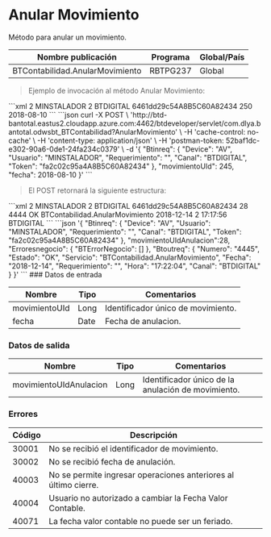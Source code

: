 # Anular Movimiento 

Método para anular un movimiento. 

Nombre publicación | Programa | Global/País 
--------- | ----------- | ----------- 
BTContabilidad.AnularMovimiento | RBTPG237 | Global 

> Ejemplo de invocación al método Anular Movimiento: 

<code-group> 
<code-block title="XML" active> 
```xml 
<soapenv:Envelope xmlns:soapenv="http://schemas.xmlsoap.org/soap/envelope/" xmlns:bts="http://uy.com.dlya.bantotal/BTSOA/"> 
   <soapenv:Header/> 
   <soapenv:Body> 
      <bts:BTContabilidad.AnularMovimiento> 
         <bts:Btinreq> 
            <bts:Device>2</bts:Device> 
            <bts:Usuario>MINSTALADOR</bts:Usuario> 
            <bts:Requerimiento>2</bts:Requerimiento> 
            <bts:Canal>BTDIGITAL</bts:Canal> 
            <bts:Token>6461dd29c54A8B5C60A82434</bts:Token> 
         </bts:Btinreq> 
         <bts:movimientoUId>250</bts:movimientoUId> 
         <bts:fecha>2018-08-10</bts:fecha> 
      </bts:BTContabilidad.AnularMovimiento> 
   </soapenv:Body> 
</soapenv:Envelope> 
``` 
</code-block> 

<code-block title="JSON"> 
```json 
curl -X POST \ 
  'http://btd-bantotal.eastus2.cloudapp.azure.com:4462/btdeveloper/servlet/com.dlya.bantotal.odwsbt_BTContabilidad?AnularMovimiento' \ 
  -H 'cache-control: no-cache' \ 
  -H 'content-type: application/json' \ 
  -H 'postman-token: 52baf1dc-e302-90a6-0de1-24fa234c0379' \ 
  -d '{ 
	"Btinreq": { 
		"Device": "AV", 
		"Usuario": "MINSTALADOR", 
		"Requerimiento": "", 
		"Canal": "BTDIGITAL", 
		"Token": "fa2c02c95a4A8B5C60A82434" 
	}, 
    "movimientoUId": 245, 
    "fecha": 2018-08-10 
}' 
``` 
</code-block> 
</code-group> 

> El POST retornará la siguiente estructura: 

<code-group> 
<code-block title="XML" active> 
```xml 
<SOAP-ENV:Envelope xmlns:SOAP-ENV="http://schemas.xmlsoap.org/soap/envelope/" xmlns:xsd="http://www.w3.org/2001/XMLSchema" xmlns:SOAP-ENC="http://schemas.xmlsoap.org/soap/encoding/" xmlns:xsi="http://www.w3.org/2001/XMLSchema-instance"> 
   <SOAP-ENV:Body> 
      <BTContabilidad.AnularMovimientoResponse xmlns="http://uy.com.dlya.bantotal/BTSOA/"> 
         <Btinreq> 
            <Device>2</Device> 
            <Usuario>MINSTALADOR</Usuario> 
            <Requerimiento>2</Requerimiento> 
            <Canal>BTDIGITAL</Canal> 
            <Token>6461dd29c54A8B5C60A82434</Token> 
         </Btinreq> 
         <movimientoUIdAnulacion>28</movimientoUIdAnulacion> 
         <Erroresnegocio></Erroresnegocio>  
         <Btoutreq> 
            <Numero>4444</Numero> 
            <Estado>OK</Estado> 
            <Servicio>BTContabilidad.AnularMovimiento</Servicio> 
            <Fecha>2018-12-14</Fecha> 
            <Requerimiento>2</Requerimiento> 
            <Hora>17:17:56</Hora> 
            <Canal>BTDIGITAL</Canal> 
         </Btoutreq> 
      </BTContabilidad.AnularMovimientoResponse> 
   </SOAP-ENV:Body> 
</SOAP-ENV:Envelope> 
``` 
</code-block> 

<code-block title="JSON"> 
```json 
'{ 
	"Btinreq": { 
		"Device": "AV", 
		"Usuario": "MINSTALADOR", 
		"Requerimiento": "", 
		"Canal": "BTDIGITAL", 
		"Token": "fa2c02c95a4A8B5C60A82434" 
	}, 
   "movimientoUIdAnulacion":28, 
   "Erroresnegocio": { 
        "BTErrorNegocio": [] 
    }, 
    "Btoutreq": { 
        "Numero": "4445", 
        "Estado": "OK", 
        "Servicio": "BTContabilidad.AnularMovimiento", 
        "Fecha": "2018-12-14", 
        "Requerimiento": "", 
        "Hora": "17:22:04", 
        "Canal": "BTDIGITAL" 
    } 
}' 
``` 
</code-block> 
</code-group>  
### Datos de entrada 

Nombre | Tipo | Comentarios 
--------- | ----------- | ----------- 
movimientoUId | Long | Identificador único de movimiento. 
fecha | Date | Fecha de anulacion. 

### Datos de salida 

Nombre | Tipo | Comentarios 
--------- | ----------- | ----------- 
movimientoUIdAnulacion | Long | Identificador único de la anulación de movimiento. 

### Errores 

Código | Descripción 
--------- | ----------- 
30001 | No se recibió el identificador de movimiento. 
30002 | No se recibió fecha de anulación. 
40003 | No se permite ingresar operaciones anteriores al último cierre. 
40004 | Usuario no autorizado a cambiar la Fecha Valor Contable. 
40071 | La fecha valor contable no puede ser un feriado. 


 
